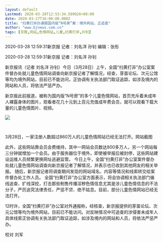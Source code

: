 ```yaml
---
layout: default
Lastmod: 2020-03-28T12:53:34.599926+00:00
date: 2020-03-27T16:00:00.000Z
title: "扫黄打非办通报国内版“N号房”案：境外网站，正追查"
author: "www.bjnews.com.cn"
tags: [京报,网站,色情网站,儿童,扫黄打非,孙钊]
---
```


2020-03-28 12:59:31新京报 记者：刘名洋 孙钊 编辑：张彤

2020-03-28 12:59:31新京报 记者：刘名洋 孙钊

新京报讯（记者 刘名洋 孙钊）今日（3月28日）上午，全国“扫黄打非”办公室案件督办处就儿童色情网站调查向新京报记者了解情况，经查，芽苗论坛、次元公馆等均为境外网站，目前已不能访问，正协调有关执法部门取证追踪，如涉及境内的网站和人员，将依法严惩严办。 

新京报此前报道，被称为国内版“N号房”的多个儿童色情网站，首页充斥着未成年人裸露身体的图片，观看者花几十元到上百元充值成年费会员，就可以观看下载大量的儿童色情图片、视频。

![](https://images.weserv.nl/?url=https%3A//media.bjnews.com.cn/cover/2020/03/28/4907951529887081596.jpeg)

   

3月28日，一家注册人数超过860万人的儿童色情网站已经无法打开。网站截图

此外，这些网站靠会员会费维持，其中一网站会员数达800多万人，另一个网站每三分钟就增加一个会员。由于服务器位于境外，即使被举报后被封停，这些网站建设运维人员频繁更换网址逃避监管。 今日上午，全国“扫黄打非”办公室案件督办处就儿童色情网站调查向新京报记者了解情况，并表示也已收到其他网友的相关举报。 随后，新京报记者将调查期间发现的网站域名、内容等情况和线索转交给案件督办处工作人员。 全国“扫黄打非”办公室方面表示，将会协调相关执法部门循线追查、扩线深挖，打击那些制售传播淫秽色情信息尤其是涉儿童色情信息的不法分子，严厉追究法律责任，严惩不贷、绝不姑息。目前，部分儿童色情网站已经无法打开。 

12时许，全国“扫黄打非”办公室对外通报称，经核查，新京报提供的芽苗论坛、次元公馆等均为境外网站，目前已不能访问。对反映情况中可追查的涉侵害未成年人具体线索正协调有关执法部门取证追踪，如涉及境内的网站和人员，将依法严惩严办。

校对 刘军

